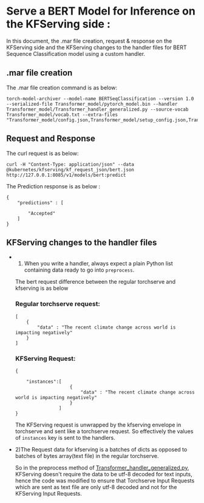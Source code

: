 # Serve a BERT Model for Inference on the KFServing side :

In this document, the .mar file creation, request & response on the KFServing side and the KFServing changes to the handler files for BERT Sequence Classification model using a custom handler.


## .mar file creation

The .mar file creation command is as below:

```
torch-model-archiver --model-name BERTSeqClassification --version 1.0 --serialized-file Transformer_model/pytorch_model.bin --handler Transformer_model/Transformer_handler_generalized.py --source-vocab Transformer_model/vocab.txt --extra-files "Transformer_model/config.json,Transformer_model/setup_config.json,Transformer_model/index_to_name.json"
```


## Request and Response

The curl request is as below:
```
curl -H "Content-Type: application/json" --data @kubernetes/kfserving/kf_request_json/bert.json http://127.0.0.1:8085/v1/models/bert:predict
```

The Prediction response is as below :

```
{
	"predictions" : [
		
		"Accepted"
	]
}
```

## KFServing changes to the handler files



* 1) When you write a handler, always expect a plain Python list containing data ready to go into `preprocess`.

    The bert request difference between the regular torchserve and kfserving is as below

    ### Regular torchserve request:
	```
	[
		{
			"data" : "The recent climate change across world is impacting negatively"
		}     
	]
	```

    ### KFServing Request:
	```
	{

		"instances":[
						{
							"data" : "The recent climate change across world is impacting negatively"
						}
					]
	}
	```

    The KFServing request is unwrapped by the kfserving envelope in torchserve  and sent like a torchserve request. So effectively the values of  `instances`  key is sent to the handlers.

        

* 2)The Request data for kfserving  is a batches of dicts as opposed to batches of bytes array(text file) in the 	 regular torchserve.

    So in the preprocess method of [Transformer_handler_generalized.py](https://github.com/pytorch/serve/blob/master/examples/Huggingface_Transformers/Transformer_handler_generalized.py), KFServing doesn't require the data to be utf-8 decoded for text inputs, hence the code was modified to ensure that Torchserve Input Requests which are sent as text file are only utf-8 decoded and not for the KFServing Input Requests.








